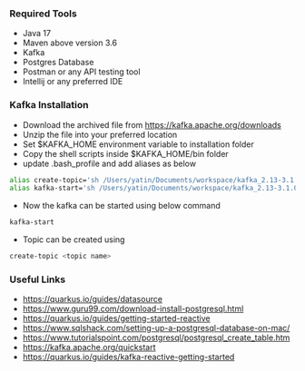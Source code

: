 ### Required Tools
* Java 17
* Maven above version 3.6
* Kafka
* Postgres Database
* Postman or any API testing tool
* Intellij or any preferred IDE

### Kafka Installation
* Download the archived file from https://kafka.apache.org/downloads
* Unzip the file into your preferred location
* Set $KAFKA_HOME environment variable to installation folder
* Copy the shell scripts inside $KAFKA_HOME/bin folder
* update .bash_profile and add aliases as below

```bash
alias create-topic='sh /Users/yatin/Documents/workspace/kafka_2.13-3.1.0/bin/create-topic.sh > topic-logs.txt'
alias kafka-start='sh /Users/yatin/Documents/workspace/kafka_2.13-3.1.0/bin/kafka-start.sh > logs.txt'
```

* Now the kafka can be started using below command
```bash
kafka-start
```

* Topic can be created using
```bash
create-topic <topic name>
```

### Useful Links
* https://quarkus.io/guides/datasource
* https://www.guru99.com/download-install-postgresql.html
* https://quarkus.io/guides/getting-started-reactive
* https://www.sqlshack.com/setting-up-a-postgresql-database-on-mac/
* https://www.tutorialspoint.com/postgresql/postgresql_create_table.htm
* https://kafka.apache.org/quickstart
* https://quarkus.io/guides/kafka-reactive-getting-started